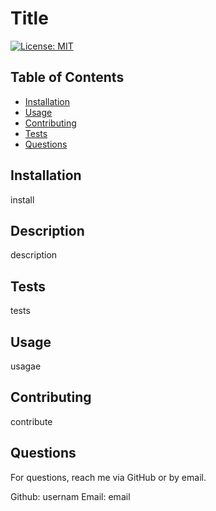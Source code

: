 # Title

[![License: MIT](https://img.shields.io/badge/License-MIT-yellow.svg)](https://opensource.org/licenses/MIT)

## Table of Contents

 - [Installation](#installation)
 - [Usage](#usage)
 - [Contributing](#contributing)
 - [Tests](#tests)
 - [Questions](#questions)

## Installation

install

## Description

description

## Tests

tests

## Usage

usagae

## Contributing

contribute

## Questions

For questions, reach me via GitHub or by email.

Github: usernam
Email: email